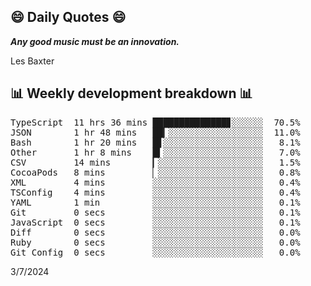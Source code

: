 ## 😄 Daily Quotes 😄

_**Any good music must be an innovation.**_

Les Baxter



## 📊 Weekly development breakdown 📊

<pre>TypeScript  11 hrs 36 mins ██████████████▊░░░░░░  70.5%
JSON        1 hr 48 mins   ██▎░░░░░░░░░░░░░░░░░░  11.0%
Bash        1 hr 20 mins   █▋░░░░░░░░░░░░░░░░░░░   8.1%
Other       1 hr 8 mins    █▍░░░░░░░░░░░░░░░░░░░   7.0%
CSV         14 mins        ▎░░░░░░░░░░░░░░░░░░░░   1.5%
CocoaPods   8 mins         ▏░░░░░░░░░░░░░░░░░░░░   0.8%
XML         4 mins         ░░░░░░░░░░░░░░░░░░░░░   0.4%
TSConfig    4 mins         ░░░░░░░░░░░░░░░░░░░░░   0.4%
YAML        1 min          ░░░░░░░░░░░░░░░░░░░░░   0.1%
Git         0 secs         ░░░░░░░░░░░░░░░░░░░░░   0.1%
JavaScript  0 secs         ░░░░░░░░░░░░░░░░░░░░░   0.1%
Diff        0 secs         ░░░░░░░░░░░░░░░░░░░░░   0.0%
Ruby        0 secs         ░░░░░░░░░░░░░░░░░░░░░   0.0%
Git Config  0 secs         ░░░░░░░░░░░░░░░░░░░░░   0.0%</pre>

3/7/2024